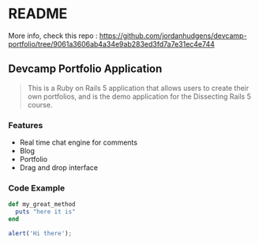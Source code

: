 # README

More info, check this repo : https://github.com/jordanhudgens/devcamp-portfolio/tree/9061a3606ab4a34e9ab283ed3fd7a7e31ec4e744

## Devcamp Portfolio Application

> This is a Ruby on Rails 5 application that allows users to create their own portfolios, and is the demo application for the Dissecting Rails 5 course.

### Features

* Real time chat engine for comments
* Blog
* Portfolio
* Drag and drop interface

### Code Example

```ruby
def my_great_method
  puts "here it is"
end
```

```javascript
alert('Hi there');
```
